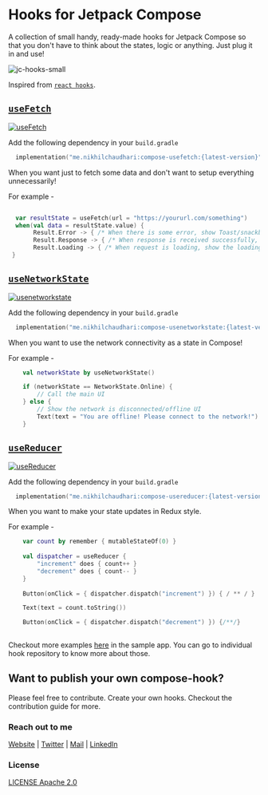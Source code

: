 # Hooks for Jetpack Compose



A collection of small handy, ready-made hooks for Jetpack Compose so that you don't have to think about the states, logic or anything. Just plug it in and use!

![jc-hooks-small](https://user-images.githubusercontent.com/16976114/154118050-c636a2c5-e5cc-409c-9f3d-40d2b0295524.jpg)

Inspired from [`react hooks`](https://reactjs.org/docs/hooks-intro.html).

## [**`useFetch`**](https://github.com/CuriousNikhil/compose-hooks/tree/main/usefetch) 

[![useFetch](https://img.shields.io/maven-central/v/me.nikhilchaudhari/compose-usefetch.svg?logo=kotlin)](https://search.maven.org/artifact/me.nikhilchaudhari/compose-usefetch)

Add the following dependency in your `build.gradle`

```kotlin
  implementation("me.nikhilchaudhari:compose-usefetch:{latest-version}")
```

When you want just to fetch some data and don't want to setup everything unnecessarily!

For example - 

```kotlin

  var resultState = useFetch(url = "https://yoururl.com/something")
  when(val data = resultState.value) {
       Result.Error -> { /* When there is some error, show Toast/snackbar/error message */  }
       Result.Response -> { /* When response is received successfully, show the data on UI */ }
       Result.Loading -> { /* When request is loading, show the loading progress on UI */ }
 }
```

## [**`useNetworkState`**](https://github.com/CuriousNikhil/compose-hooks/tree/main/useNetworkState) 

[![usenetworkstate](https://img.shields.io/maven-central/v/me.nikhilchaudhari/compose-usenetworkstate.svg?logo=kotlin)](https://search.maven.org/artifact/me.nikhilchaudhari/compose-usenetworkstate)

Add the following dependency in your `build.gradle`

```kotlin
  implementation("me.nikhilchaudhari:compose-usenetworkstate:{latest-version}")
```

When you want to use the network connectivity as a state in Compose!

For example -

```kotlin
    val networkState by useNetworkState()

    if (networkState == NetworkState.Online) {
        // Call the main UI
    } else {
        // Show the network is disconnected/offline UI
        Text(text = "You are offline! Please connect to the network!")
    }
```


## [**`useReducer`**](https://github.com/CuriousNikhil/compose-hooks/tree/main/useReducer) 

[![useReducer](https://img.shields.io/maven-central/v/me.nikhilchaudhari/compose-usereducer.svg?logo=kotlin)](https://search.maven.org/artifact/me.nikhilchaudhari/compose-usereducer)

Add the following dependency in your `build.gradle`

```kotlin
  implementation("me.nikhilchaudhari:compose-usereducer:{latest-version}")
```

When you want to make your state updates in Redux style.

For example -

```kotlin
    var count by remember { mutableStateOf(0) }
    
    val dispatcher = useReducer {
        "increment" does { count++ }
        "decrement" does { count-- }
    }
    
    Button(onClick = { dispatcher.dispatch("increment") }) { / ** / }

    Text(text = count.toString())

    Button(onClick = { dispatcher.dispatch("decrement") }) {/**/}
  
```

Checkout more examples [here](https://github.com/CuriousNikhil/compose-hooks/blob/main/app/src/main/java/me/nikhilchaudhari/usefetch/MainActivity.kt) in the sample app. You can go to individual hook repository to know more about those.

## Want to publish your own compose-hook?

Please feel free to contribute. Create your own hooks.
Checkout the contribution guide for more.

### Reach out to me

[Website](nikhilchaudhari.me/) | [Twitter](https://twitter.com/CuriousNikhyl) | [Mail](nikhyl777@gmail.com) | [LinkedIn](https://www.linkedin.com/in/nikhylchaudhari/)

### License

[LICENSE Apache 2.0](https://github.com/CuriousNikhil/compose-hooks/blob/main/LICENSE)
